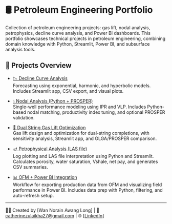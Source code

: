 # 🛢️ Petroleum Engineering Portfolio
Collection of petroleum engineering projects: gas lift, nodal analysis, petrophysics, decline curve analysis, and Power BI dashboards.
This portfolio showcases technical projects in petroleum engineering, combining domain knowledge with Python, Streamlit, Power BI, and subsurface analysis tools.

## 📁 Projects Overview

- [📉 Decline Curve Analysis](Decline%20Curve%20Analysis/)  
  Forecasting using exponential, harmonic, and hyperbolic models. Includes Streamlit app, CSV export, and visual plots.
  
- [💧 Nodal Analysis (Python + PROSPER)](nodal-analysis/)    
  Single-well performance modeling using IPR and VLP. Includes Python-based nodal matching, productivity index tuning, and optional PROSPER validation.
    
- [🎯 Dual String Gas Lift Optimization](Gas%20Lift%20Optimization/)      
  Gas lift design and optimization for dual-string completions, with sensitivity analysis, Streamlit app, and OLGA/PROSPER comparison.
  
- [🪔 Petrophysical Analysis (LAS file)](petrophysics-analysis/)  
  Log plotting and LAS file interpretation using Python and Streamlit. Calculates porosity, water saturation, Vshale, net pay, and generates CSV summaries.
  
- [📊 OFM + Power BI Integration](powerbi-integration/)  
Workflow for exporting production data from OFM and visualizing field performance in Power BI. Includes data prep with Python, filtering, and auto-refresh setup.
---
👩‍💻 Created by [Wan Norain Awang Long] | 📧 catherinezulaikha27@gmail.com | 🌐 [[LinkedIn](https://linkedin.com/in/wannorainawanglong/)]

